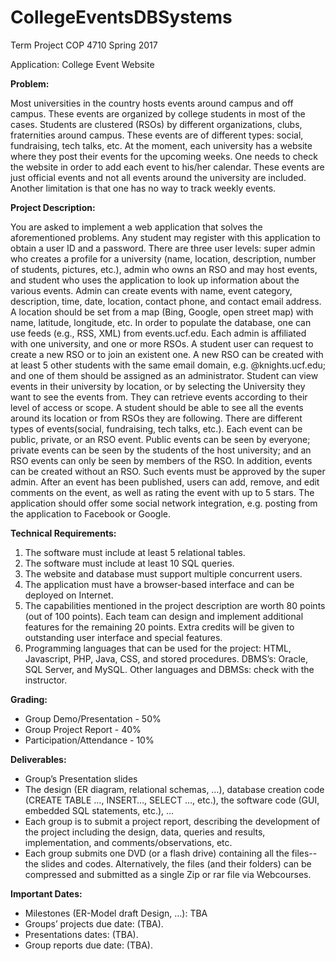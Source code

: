 # CollegeEventsDBSystems
Term Project
COP 4710 Spring 2017

Application: College Event Website

**Problem:**

Most universities in the country hosts events around campus and off campus. These events are
organized by college students in most of the cases. Students are clustered (RSOs) by different
organizations, clubs, fraternities around campus. These events are of different types: social,
fundraising, tech talks, etc. At the moment, each university has a website where they post their
events for the upcoming weeks. One needs to check the website in order to add each event to
his/her calendar. These events are just official events and not all events around the university
are included. Another limitation is that one has no way to track weekly events.

**Project Description:** 

You are asked to implement a web application that solves the aforementioned problems. Any
student may register with this application to obtain a user ID and a password. There are three
user levels: super admin who creates a profile for a university (name, location, description,
number of students, pictures, etc.), admin who owns an RSO and may host events, and student
who uses the application to look up information about the various events.
Admin can create events with name, event category, description, time, date, location, contact
phone, and contact email address. A location should be set from a map (Bing, Google, open
street map) with name, latitude, longitude, etc. In order to populate the database, one can use
feeds (e.g., RSS, XML) from events.ucf.edu. Each admin is affiliated with one university, and
one or more RSOs. A student user can request to create a new RSO or to join an existent one.
A new RSO can be created with at least 5 other students with the same email domain, e.g.
@knights.ucf.edu; and one of them should be assigned as an administrator.
Student can view events in their university by location, or by selecting the University they want
to see the events from. They can retrieve events according to their level of access or scope. A
student should be able to see all the events around its location or from RSOs they are following.
There are different types of events(social, fundraising, tech talks, etc.). Each event can be public,
private, or an RSO event. Public events can be seen by everyone; private events can be seen by
the students of the host university; and an RSO events can only be seen by members of the RSO.
In addition, events can be created without an RSO. Such events must be approved by the super
admin. After an event has been published, users can add, remove, and edit comments on the
event, as well as rating the event with up to 5 stars. The application should offer some social
network integration, e.g. posting from the application to Facebook or Google.

**Technical Requirements:**

1. The software must include at least 5 relational tables.
2. The software must include at least 10 SQL queries.
3. The website and database must support multiple concurrent users.
4. The application must have a browser-based interface and can be deployed on Internet.
5. The capabilities mentioned in the project description are worth 80 points (out of 100
points). Each team can design and implement additional features for the remaining 20
points. Extra credits will be given to outstanding user interface and special features.
6. Programming languages that can be used for the project: HTML, Javascript, PHP, Java,
CSS, and stored procedures. DBMS’s: Oracle, SQL Server, and MySQL. Other languages
and DBMSs: check with the instructor.

**Grading:**
- Group Demo/Presentation - 50%
- Group Project Report - 40%
- Participation/Attendance - 10%

**Deliverables:**
- Group’s Presentation slides
- The design (ER diagram, relational schemas, …), database creation code (CREATE TABLE …, INSERT…, SELECT …, etc.), the software code (GUI, embedded SQL statements, etc.), …
- Each group is to submit a project report, describing the development of the project including the design, data, queries and results, implementation, and comments/observations, etc.
- Each group submits one DVD (or a flash drive) containing all the files--the slides and codes. Alternatively, the files (and their folders) can be compressed and submitted as a single Zip or rar file via Webcourses.

**Important Dates:**
- Milestones (ER-Model draft Design, …): TBA
- Groups’ projects due date: (TBA).
- Presentations dates: (TBA).
- Group reports due date: (TBA).
